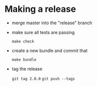 Making a release
================

* merge master into the "release" branch
* make sure all tests are passing

    ```make check```

* create a new bundle and commit that

    ```make bundle```

* tag the release

    ```git tag 2.0.0```
    ```git push --tags```
